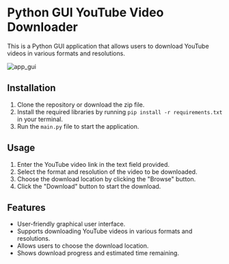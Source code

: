 # Python GUI YouTube Video Downloader

This is a Python GUI application that allows users to download YouTube videos in various formats and resolutions.

![app_gui](https://i.imgur.com/PikBPS2.png)

## Installation

1. Clone the repository or download the zip file.
2. Install the required libraries by running `pip install -r requirements.txt` in your terminal.
3. Run the `main.py` file to start the application.

## Usage

1. Enter the YouTube video link in the text field provided.
2. Select the format and resolution of the video to be downloaded.
3. Choose the download location by clicking the "Browse" button.
3. Click the "Download" button to start the download.

## Features
- User-friendly graphical user interface.
- Supports downloading YouTube videos in various formats and resolutions.
- Allows users to choose the download location.
- Shows download progress and estimated time remaining.





